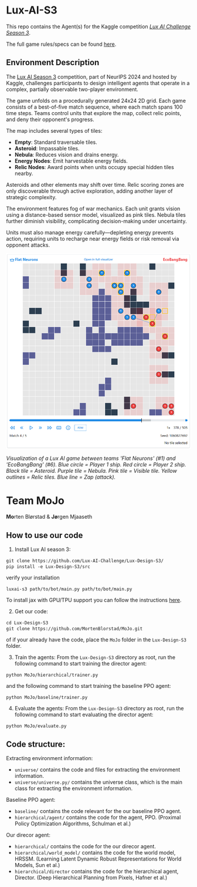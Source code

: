 # Lux-AI-S3
This repo contains the Agent(s) for the Kaggle competition [*Lux AI Challenge Season 3*](https://github.com/Lux-AI-Challenge/Lux-Design-S3/blob/main/kits/README.md).

The full game rules/specs can be found [here](https://github.com/Lux-AI-Challenge/Lux-Design-S3/blob/main/docs/specs.md).


## Environment Description

The [Lux AI Season 3](https://www.kaggle.com/competitions/lux-ai-season-3) competition, part of NeurIPS 2024 and hosted by Kaggle, challenges participants to design intelligent agents that operate in a complex, partially observable two-player environment.

The game unfolds on a procedurally generated 24x24 2D grid. Each game consists of a best-of-five match sequence, where each match spans 100 time steps. Teams control units that explore the map, collect relic points, and deny their opponent's progress.


The map includes several types of tiles:

- **Empty**: Standard traversable tiles.
- **Asteroid**: Impassable tiles.
- **Nebula**: Reduces vision and drains energy.
- **Energy Nodes**: Emit harvestable energy fields.
- **Relic Nodes**: Award points when units occupy special hidden tiles nearby.

Asteroids and other elements may shift over time. Relic scoring zones are only discoverable through active exploration, adding another layer of strategic complexity.


The environment features fog of war mechanics. Each unit grants vision using a distance-based sensor model, visualized as pink tiles. Nebula tiles further diminish visibility, complicating decision-making under uncertainty.

Units must also manage energy carefully—depleting energy prevents action, requiring units to recharge near energy fields or risk removal via opponent attacks.

![Lux AI Example](assets/LuxExample.png)

*Visualization of a Lux AI game between teams 'Flat Neurons' (#1) and 'EcoBangBang' (#6). Blue circle = Player 1 ship. Red circle = Player 2 ship. Black tile = Asteroid. Purple tile = Nebula. Pink tile = Visible tile. Yellow outlines = Relic tiles. Blue line = Zap (attack).*


# Team MoJo
**Mo**rten Blørstad & **Jø**rgen Mjaaseth


## How to use our code

1. Install Lux AI season 3:
```
git clone https://github.com/Lux-AI-Challenge/Lux-Design-S3/
pip install -e Lux-Design-S3/src
```
verify your installation
```
luxai-s3 path/to/bot/main.py path/to/bot/main.py
```

To install jax with GPU/TPU support you can follow the instructions [here](https://docs.jax.dev/en/latest/installation.html).

2. Get our code:


```
cd Lux-Design-S3
git clone https://github.com/MortenBlorstad/MoJo.git
```

of if your already have the code, place the `MoJo` folder in the `Lux-Design-S3` folder.



3. Train the agents:
From the `Lux-Design-S3` directory as root, run the following command to start training the director agent:
```
python MoJo/hierarchical/trainer.py
```
and the following command to start training the baseline PPO agent:
```
python MoJo/baseline/trainer.py
```

4. Evaluate the agents:
From the `Lux-Design-S3` directory as root, run the following command to start evaluating the director agent:
```
python MoJo/evaluate.py
```

## Code structure:

Extracting environment information:
- `universe/` contains the code and files for extracting the environment information.
- `universe/universe.py/` contains the universe class, which is the main class for extracting the environment information.

Baseline PPO agent:
- `baseline/` contains the code relevant for the our baseline PPO agent.
- `hierarchical/agent/` contains the code for the agent, PPO. (Proximal Policy Optimization Algorithms, Schulman et al.)


Our direcor agent:
- `hierarchical/` contains the code for the our direcor agent.
- `hierarchical/world_model/` contains the code for the world model, HRSSM. (Learning Latent Dynamic Robust Representations for World Models, Sun et al.)
- `hierarchical/director` contains the code for the hierarchical agent, Director. (Deep Hierarchical Planning from Pixels, Hafner et al.) 








